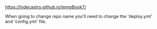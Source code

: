 https://lndecastro.github.io/tempBook7/

When going to change repo name you'll need to change the 'deploy.yml' and 'config.yml' file.
